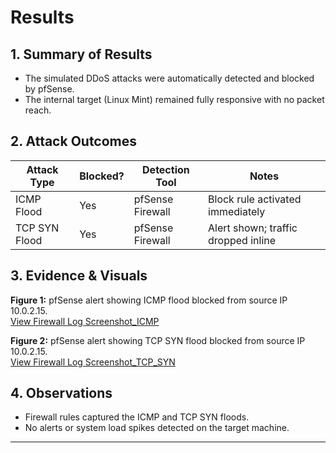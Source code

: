 # Results

## 1. Summary of Results
- The simulated DDoS attacks were automatically detected and blocked by pfSense.
- The internal target (Linux Mint) remained fully responsive with no packet reach.

## 2. Attack Outcomes

| Attack Type       | Blocked? | Detection Tool    | Notes                                  |
|-------------------|----------|-------------------|----------------------------------------|
| ICMP Flood        | Yes      | pfSense Firewall  | Block rule activated immediately       |
| TCP SYN Flood     | Yes      | pfSense Firewall  | Alert shown; traffic dropped inline    |


## 3. Evidence & Visuals

**Figure 1:** pfSense alert showing ICMP flood blocked from source IP 10.0.2.15.  
[View Firewall Log Screenshot_ICMP](./FW_P_DDOS_Log.png)

**Figure 2:** pfSense alert showing TCP SYN flood blocked from source IP 10.0.2.15.  
[View Firewall Log Screenshot_TCP_SYN](./Tcp_syn_flood_Firewall_Block_logs.png)

## 4. Observations
- Firewall rules captured the ICMP and TCP SYN floods.
- No alerts or system load spikes detected on the target machine.

---



